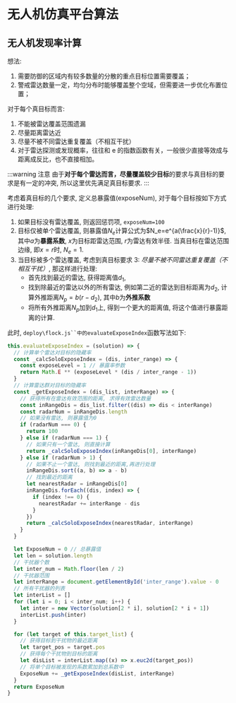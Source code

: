 # 无人机仿真平台算法

## 无人机发现率计算

想法:

1. 需要防御的区域内有较多数量的分散的重点目标位置需要覆盖；
2. 警戒雷达数量一定，均匀分布时能够覆盖整个空域，但需要进一步优化布置位置；

对于每个真目标而言:

1. 不能被雷达覆盖范围遗漏
2. 尽量距离雷达近
3. 尽量不被不同雷达重复覆盖（不相互干扰）
4. 对于雷达探测或发现概率，往往和 e 的指数函数有关，一般很少直接等效成与距离成反比，也不直接相加。

:::warning 注意
由于**对于每个雷达而言，尽量覆盖较少目标**的要求与真目标的要求是有一定的冲突, 所以这里优先满足真目标要求.
:::

考虑着真目标的几个要求, 定义总暴露值(exposeNum), 对于每个目标按如下方式进行处理:

1. 如果目标没有雷达覆盖, 则返回惩罚项, `exposeNum=100`
2. 目标仅被单个雷达覆盖, 则暴露值$N_e$计算公式为$N_e=e^{a(\frac{x}{r}-1)}$, 其中$a$为**暴露系数**, $x$为目标距雷达范围, $r$为雷达有效半径. 当真目标在雷达范围边缘, 即$x=r$时, $N_e=1$.
3. 当目标被多个雷达覆盖, 考虑到真目标要求 3: _尽量不被不同雷达重复覆盖（不相互干扰）_, 那这样进行处理:
   - 首先找到最近的雷达, 获得距离值$d_1$,
   - 找到除最近的雷达以外的所有雷达, 例如第二近的雷达到目标距离为$d_2$, 计算外推距离$N_p=b(r-d_2)$, 其中$b$为**外推系数**
   - 将所有外推距离$N_p$加到$d_1$上, 得到一个更大的距离值, 将这个值进行暴露距离的计算.

此时, ` deploy\flock.js``中的evaluateExposeIndex `函数写法如下:

```js
this.evaluateExposeIndex = (solution) => {
  // 计算单个雷达对目标的隐藏率
  const _calcSoloExposeIndex = (dis, inter_range) => {
    const exposeLevel = 1 // 暴露率参数
    return Math.E ** (exposeLevel * (dis / inter_range - 1))
  }
  // 计算雷达群对目标的隐藏率
  const _getExposeIndex = (dis_list, interRange) => {
    // 获得所有在雷达有效范围的距离, 求得有效雷达数量
    const inRangeDis = dis_list.filter((dis) => dis < interRange)
    const radarNum = inRangeDis.length
    // 如果没有雷达, 则暴露值为0
    if (radarNum === 0) {
      return 100
    } else if (radarNum === 1) {
      // 如果只有一个雷达, 则直接计算
      return _calcSoloExposeIndex(inRangeDis[0], interRange)
    } else if (radarNum > 1) {
      // 如果不止一个雷达, 则找到最近的距离,再进行处理
      inRangeDis.sort((a, b) => a - b)
      // 找到最近的距离
      let nearestRadar = inRangeDis[0]
      inRangeDis.forEach((dis, index) => {
        if (index !== 0) {
          nearestRadar += interRange - dis
        }
      })
      return _calcSoloExposeIndex(nearestRadar, interRange)
    }
  }

  let ExposeNum = 0 // 总暴露值
  let len = solution.length
  // 干扰器个数
  let inter_num = Math.floor(len / 2)
  // 干扰器范围
  let interRange = document.getElementById('inter_range').value - 0
  // 所有干扰器的列表
  let interList = []
  for (let i = 0; i < inter_num; i++) {
    let inter = new Vector(solution[2 * i], solution[2 * i + 1])
    interList.push(inter)
  }

  for (let target of this.target_list) {
    // 获得目标到干扰物的最近距离
    let target_pos = target.pos
    // 获得每个干扰物到目标的距离
    let disList = interList.map((x) => x.euc2d(target_pos))
    // 将单个目标被发现的系数累加到总系数中
    ExposeNum += _getExposeIndex(disList, interRange)
  }
  return ExposeNum
}
```
